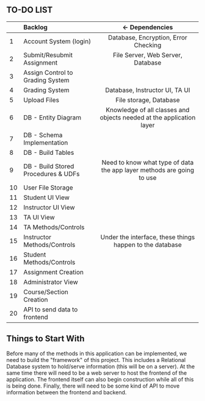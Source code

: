 ## TO-DO LIST

| | Backlog | <- Dependencies| 
| ------------- | :------------- |:-------------:|
|	1	|	Account System (login)	|	Database, Encryption, Error Checking	|
|	2	|	Submit/Resubmit Assignment	|	File Server, Web Server, Database	|
|	3	|	Assign Control to Grading System	|		|
|	4	|	Grading System	|	Database, Instructor UI, TA UI	|
|	5	|	Upload Files	|	File storage, Database	|
|	6	|	DB - Entity Diagram	|	Knowledge of all classes and objects needed at the application layer	|
|	7	|	DB - Schema Implementation	|		|
|	8	|	DB - Build Tables	|		|
|	9	|	DB - Build Stored Procedures & UDFs	|	Need to know what type of data the app layer methods are going to use	|
|	10	|	User File Storage	|		|
|	11	|	Student UI View	|		|
|	12	|	Instructor UI View	|		|
|	13	|	TA UI View	|		|
|	14	|	TA Methods/Controls	|		|
|	15	|	Instructor Methods/Controls	|	Under the interface, these things happen to the database	|
|	16	|	Student Methods/Controls	|		|
|	17	|	Assignment Creation	|		|
|	18	|	Administrator View	|		|
|	19	|	Course/Section Creation	|		|
|	20	|	API to send data to frontend	|		|

## Things to Start With
Before many of the methods in this application can be implemented, we need to build the "framework" of this project. This includes a Relational Database system to hold/serve information (this will be on a server). At the same time there will need to be a web server to host the frontend of the application. The frontend itself can also begin construction while all of this is being done. Finally, there will need to be some kind of API to move information between the frontend and backend.
